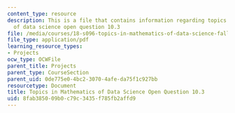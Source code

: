 ```yaml
---
content_type: resource
description: This is a file that contains information regarding topics in mathematics
  of data science open question 10.3
file: /media/courses/18-s096-topics-in-mathematics-of-data-science-fall-2015/8fab385009b0c79c3435f785fb2affd9_MIT18_S096F15_Open10.3.pdf
file_type: application/pdf
learning_resource_types:
- Projects
ocw_type: OCWFile
parent_title: Projects
parent_type: CourseSection
parent_uid: 0de775e0-4bc2-3070-4afe-da75f1c927bb
resourcetype: Document
title: Topics in Mathematics of Data Science Open Question 10.3
uid: 8fab3850-09b0-c79c-3435-f785fb2affd9
---
```

